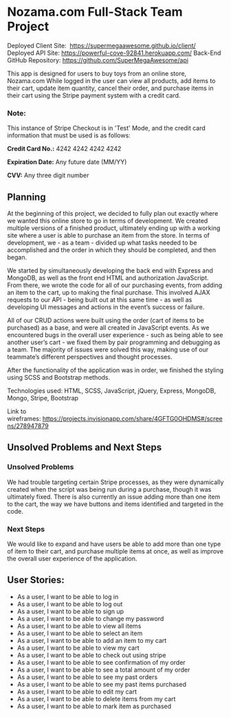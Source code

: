 # Nozama.com Full-Stack Team Project

Deployed Client Site:  https://supermegaawesome.github.io/client/ Deployed API Site: https://powerful-cove-92841.herokuapp.com/
Back-End GitHub Repository: https://github.com/SuperMegaAwesome/api

This app is designed for users to buy toys from an online store, Nozama.com
While logged in the user can view all products, add items to their cart, update item quantity, cancel their order, and purchase items in their cart using the Stripe payment system with a credit card.

### Note:

This instance of Stripe Checkout is in 'Test' Mode, and the credit card information that must be used is as follows:

**Credit Card No.:** 4242 4242 4242 4242

**Expiration Date:** Any future date (MM/YY)

**CVV:** Any three digit number

## Planning

At the beginning of this project, we decided to fully plan out exactly where we wanted this online store to go in terms of development.
We created multiple versions of a finished product, ultimately ending up with a working site where a user is able to purchase an item from the store.
In terms of development, we - as a team - divided up what tasks needed to be accomplished and the order in which they should be completed, and then began.

We started by simultaneously developing the back end with Express and MongoDB, as well as the front end HTML and authorization JavaScript.
From there, we wrote the code for all of our purchasing events, from adding an item to the cart, up to making the final purchase. This involved AJAX requests to our API - being built out at this same time - as well as developing UI messages and actions in the event’s success or failure.

All of our CRUD actions were built using the order (cart of items to be purchased) as a base, and were all created in JavaScript events.
As we encountered bugs in the overall user experience - such as being able to see another user’s cart - we fixed them by pair programming and debugging as a team. The majority of issues were solved this way, making use of our teammate’s different perspectives and thought processes.

After the functionality of the application was in order, we finished the styling using SCSS and Bootstrap methods.

Technologies used: HTML, SCSS, JavaScript, jQuery, Express, MongoDB, Mongo, Stripe, Bootstrap

Link to wireframes: https://projects.invisionapp.com/share/4GFTG0OHDMS#/screens/278947879

## Unsolved Problems and Next Steps

### Unsolved Problems
We had trouble targeting certain Stripe processes, as they were dynamically created when the script was being run during a purchase, though it was ultimately fixed.
There is also currently an issue adding more than one item to the cart, the way we have buttons and items identified and targeted in the code.

### Next Steps
We would like to expand and have users be able to add more than one type of item to their cart, and purchase multiple items at once, as well as improve the overall user experience of the application.

## User Stories:

* As a user, I want to be able to log in
* As a user, I want to be able to log out
* As a user, I want to be able to sign up
* As a user, I want to be able to change my password
* As a user, I want to be able to view all items
* As a user, I want to be able to select an item
* As a user, I want to be able to add an item to my cart
* As a user, I want to be able to view my cart
* As a user, I want to be able to check out using stripe
* As a user, I want to be able to see confirmation of my order
* As a user, I want to be able to see a total amount of my order
* As a user, I want to be able to see my past orders
* As a user, I want to be able to see my past items purchased
* As a user, I want to be able to edit my cart
* As a user, I want to be able to delete items from my cart
* As a user, I want to be able to mark item as purchased
